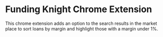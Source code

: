 # Funding Knight Chrome Extension #

This chrome extension adds an option to the search results in the market place to sort loans by margin and highlight those with a margin under 1%.
